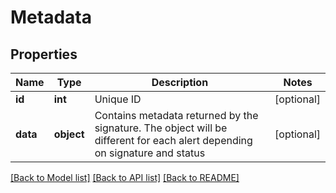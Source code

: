 # Metadata

## Properties
Name | Type | Description | Notes
------------ | ------------- | ------------- | -------------
**id** | **int** | Unique ID | [optional] 
**data** | **object** | Contains metadata returned by the signature. The object will be different for each alert depending on signature and status | [optional] 

[[Back to Model list]](../README.md#documentation-for-models) [[Back to API list]](../README.md#documentation-for-api-endpoints) [[Back to README]](../README.md)


